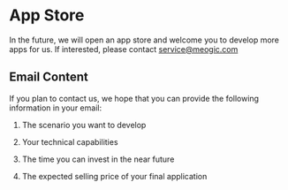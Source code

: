 # App Store

In the future, we will open an app store and welcome you to develop more apps for us. If interested, please contact [service@meogic.com](mailto:service@meogic.com)

## Email Content

If you plan to contact us, we hope that you can provide the following information in your email:

1. The scenario you want to develop

2. Your technical capabilities

3. The time you can invest in the near future

4. The expected selling price of your final application